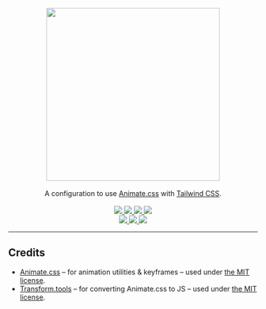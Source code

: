 <!-- markdownlint-disable MD033 MD041 -->
<p align="center">
  <a href="https://ikcb.org/animated-tailwindcss">
    <img src="https://ikcb.org/animated-tailwindcss/logo_light.svg" width="350" />
  </a>
  <br />
  <br />
  A configuration to use <a href="https://github.com/animate-css/animate.css">Animate.css</a> with
  <a href="https://github.com/tailwindlabs/tailwindcss">Tailwind CSS</a>.
  <br />
  <br />
  <a href="https://github.com/ikcb/animated-tailwindcss/actions/workflows/ci.yml">
    <img src="https://img.shields.io/github/workflow/status/ikcb/animated-tailwindcss/CI/main?label=CI&logo=github&style=flat-square" />
  </a>
  <a href="https://npm.im/animated-tailwindcss">
    <img src="https://img.shields.io/npm/dm/animated-tailwindcss?logo=npm&style=flat-square" />
  </a>
  <a href="https://skypack.dev/view/animated-tailwindcss">
    <img src="https://img.shields.io/endpoint?url=https://gnsbjfpv4lik.runkit.sh?package=animated-tailwindcss" />
  </a>
  <a href="https://deps.dev/npm/animated-tailwindcss">
    <img src="https://img.shields.io/endpoint?url=https://ir741raqc767.runkit.sh?package=animated-tailwindcss" />
  </a>
  <br />
  <a href="https://github.com/animate-css/animate.css/releases/tag/v4.1.1">
    <img src="https://ikcb.org/animated-tailwindcss/animate-css.svg" />
  </a>
  <a href="https://github.com/ikcb/animated-tailwindcss/blob/main/LICENSE">
    <img src="https://ikcb.org/animated-tailwindcss/license.svg" />
  </a>
  <a href="https://conventionalcommits.org">
    <img src="https://ikcb.org/animated-tailwindcss/commits.svg" />
  </a>
</p>

---

## Credits

- [Animate.css](https://github.com/animate-css/animate.css) &ndash; for animation utilities & keyframes &ndash; used under [the MIT license](https://cdn.jsdelivr.net/npm/animate.css@4.1.1/LICENSE).
- [Transform.tools](https://github.com/ritz078/transform) &ndash; for converting Animate.css to JS &ndash; used under [the MIT license](https://github.com/ritz078/transform/blob/master/LICENSE).

